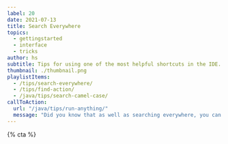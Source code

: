```yaml
---
label: 20
date: 2021-07-13
title: Search Everywhere
topics:
  - gettingstarted
  - interface
  - tricks
author: hs
subtitle: Tips for using one of the most helpful shortcuts in the IDE.
thumbnail: ./thumbnail.png
playlistItems:
  - /tips/search-everywhere/
  - /tips/find-action/
  - /java/tips/search-camel-case/
callToAction:
  url: "/java/tips/run-anything/"
  message: "Did you know that as well as searching everywhere, you can also run anything?"
---
```


{% cta %}

